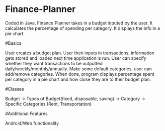 # Finance-Planner
Coded in Java, Finance Planner takes in a budget inputed by the user. It calculates the percentage of spending per category. It displays the info in a pie chart.

#Basics

User creates a budget plan. User then inputs in transactions, information gets stored and loaded next time application is run. User can specify whether they want transactions to be outputted daily/weekly/monthly/annually. Make some default categories, user can add/remove categories. When done, program displays percentage spent per category in a pie chart and how close they are to their budget plan.

#Classes

Budget -> Types of Budget(fixed, disposable, saving) -> Category -> Specific Categories (Rent, Transportation)

#Additional Features

Android/Web functionality
